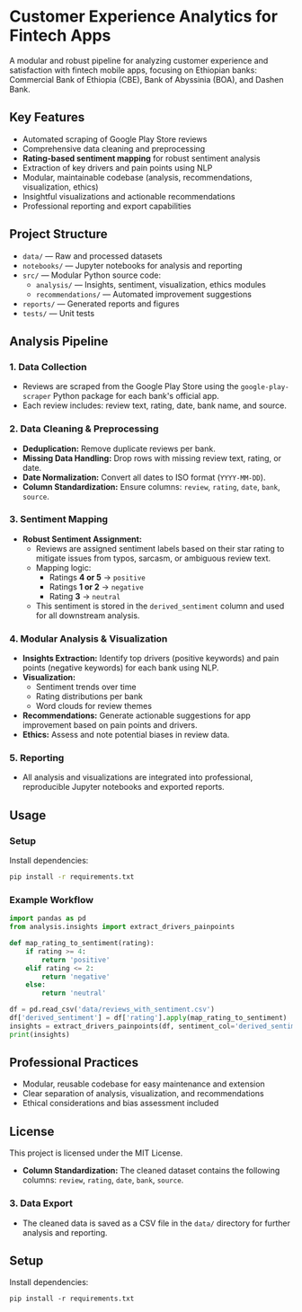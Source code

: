 # Customer Experience Analytics for Fintech Apps

A modular and robust pipeline for analyzing customer experience and satisfaction with fintech mobile apps, focusing on Ethiopian banks: Commercial Bank of Ethiopia (CBE), Bank of Abyssinia (BOA), and Dashen Bank.

## Key Features
- Automated scraping of Google Play Store reviews
- Comprehensive data cleaning and preprocessing
- **Rating-based sentiment mapping** for robust sentiment analysis
- Extraction of key drivers and pain points using NLP
- Modular, maintainable codebase (analysis, recommendations, visualization, ethics)
- Insightful visualizations and actionable recommendations
- Professional reporting and export capabilities

## Project Structure
- `data/` — Raw and processed datasets
- `notebooks/` — Jupyter notebooks for analysis and reporting
- `src/` — Modular Python source code:
  - `analysis/` — Insights, sentiment, visualization, ethics modules
  - `recommendations/` — Automated improvement suggestions
- `reports/` — Generated reports and figures
- `tests/` — Unit tests

## Analysis Pipeline

### 1. Data Collection
- Reviews are scraped from the Google Play Store using the `google-play-scraper` Python package for each bank's official app.
- Each review includes: review text, rating, date, bank name, and source.

### 2. Data Cleaning & Preprocessing
- **Deduplication:** Remove duplicate reviews per bank.
- **Missing Data Handling:** Drop rows with missing review text, rating, or date.
- **Date Normalization:** Convert all dates to ISO format (`YYYY-MM-DD`).
- **Column Standardization:** Ensure columns: `review`, `rating`, `date`, `bank`, `source`.

### 3. Sentiment Mapping
- **Robust Sentiment Assignment:**
  - Reviews are assigned sentiment labels based on their star rating to mitigate issues from typos, sarcasm, or ambiguous review text.
  - Mapping logic:
    - Ratings **4 or 5** → `positive`
    - Ratings **1 or 2** → `negative`
    - Rating **3** → `neutral`
  - This sentiment is stored in the `derived_sentiment` column and used for all downstream analysis.

### 4. Modular Analysis & Visualization
- **Insights Extraction:** Identify top drivers (positive keywords) and pain points (negative keywords) for each bank using NLP.
- **Visualization:**
  - Sentiment trends over time
  - Rating distributions per bank
  - Word clouds for review themes
- **Recommendations:** Generate actionable suggestions for app improvement based on pain points and drivers.
- **Ethics:** Assess and note potential biases in review data.

### 5. Reporting
- All analysis and visualizations are integrated into professional, reproducible Jupyter notebooks and exported reports.

## Usage

### Setup
Install dependencies:
```bash
pip install -r requirements.txt
```

### Example Workflow
```python
import pandas as pd
from analysis.insights import extract_drivers_painpoints

def map_rating_to_sentiment(rating):
    if rating >= 4:
        return 'positive'
    elif rating <= 2:
        return 'negative'
    else:
        return 'neutral'

df = pd.read_csv('data/reviews_with_sentiment.csv')
df['derived_sentiment'] = df['rating'].apply(map_rating_to_sentiment)
insights = extract_drivers_painpoints(df, sentiment_col='derived_sentiment')
print(insights)
```

## Professional Practices
- Modular, reusable codebase for easy maintenance and extension
- Clear separation of analysis, visualization, and recommendations
- Ethical considerations and bias assessment included

## License
This project is licensed under the MIT License.

- **Column Standardization:** The cleaned dataset contains the following columns: `review`, `rating`, `date`, `bank`, `source`.

### 3. Data Export
- The cleaned data is saved as a CSV file in the `data/` directory for further analysis and reporting.

## Setup
Install dependencies:
```
pip install -r requirements.txt
```

